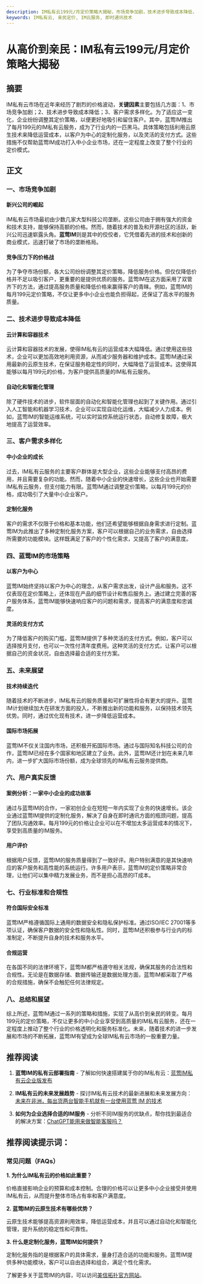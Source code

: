```yaml
---
description: IM私有云199元/月定价策略大揭秘，市场竞争加剧，技术进步导致成本降低，蓝莺IM的市场策略。
keywords: IM私有云, 亲民定价, IM云服务, 即时通讯技术
---
```

# 从高价到亲民：IM私有云199元/月定价策略大揭秘

## 摘要

IM私有云市场在近年来经历了剧烈的价格波动，**关键因素**主要包括几方面：1、市场竞争加剧；2、技术进步导致成本降低；3、客户需求多样化。为了适应这一变化，企业纷纷调整其定价策略，以便更好地吸引和留住客户。其中，蓝莺IM推出了每月199元的IM私有云服务，成为了行业内的一匹黑马。具体策略包括利用云原生技术来降低运营成本，以客户为中心的定制化服务，以及灵活的支付方式。这些措施不仅帮助蓝莺IM成功打入中小企业市场，还在一定程度上改变了整个行业的定价模式。

## 正文

### 一、市场竞争加剧

#### 新兴公司的崛起

IM私有云市场最初由少数几家大型科技公司垄断。这些公司由于拥有强大的资金和技术支持，能够保持高额的价格。然而，随着技术的普及和开源社区的活跃，新兴公司迅速崭露头角。**蓝莺IM**则是其中的佼佼者，它凭借着先进的技术和创新的商业模式，迅速打破了市场的垄断格局。

#### 竞争压力下的价格战

为了争夺市场份额，各大公司纷纷调整其定价策略，降低服务价格。但仅仅降低价格并不足以吸引客户，更重要的是提供优质的服务。蓝莺IM在这方面采用了双管齐下的方法，通过提高服务质量和降低价格来赢得客户的青睐。例如，蓝莺IM的每月199元定价策略，不仅让更多中小企业也能负担得起，还保证了高水平的服务质量。

### 二、技术进步导致成本降低

#### 云计算和容器技术

云计算和容器技术的发展，使得IM私有云的运营成本大幅降低。通过使用这些技术，企业可以更加高效地利用资源，从而减少服务器和维护成本。蓝莺IM通过采用最新的云原生技术，在保证服务稳定性的同时，大幅降低了运营成本。这使得其能够以每月199元的价格，为客户提供高质量的IM私有云服务。

#### 自动化和智能化管理

除了硬件技术的进步，软件层面的自动化和智能化管理也起到了关键作用。通过引入人工智能和机器学习技术，企业可以实现自动化运维，大幅减少人力成本。例如，蓝莺IM的智能运维系统，可以实时监控系统运行状态，自动修复故障，极大地提高了运营效率。

### 三、客户需求多样化

#### 中小企业的成长

过去，IM私有云服务的主要客户群体是大型企业，这些企业能够支付高昂的费用，并且需要复杂的功能。然而，随着中小企业的快速增长，这些企业也开始需要IM私有云服务，但支付能力有限。蓝莺IM通过调整定价策略，以每月199元的价格，成功吸引了大量中小企业客户。

#### 定制化服务

客户的需求不仅限于价格和基本功能，他们还希望能够根据自身需求进行定制。蓝莺IM为此推出了多种定制化服务方案，客户可以根据自己的业务需求，自由选择所需要的功能模块。这样既满足了客户的个性化需求，又提高了客户的满意度。

### 四、蓝莺IM的市场策略

#### 以客户为中心

蓝莺IM始终坚持以客户为中心的理念，从客户需求出发，设计产品和服务。这不仅表现在定价策略上，还体现在产品的细节设计和售后服务上。通过建立完善的客户服务体系，蓝莺IM能够快速响应客户的问题和需求，提高客户的满意度和忠诚度。

#### 灵活的支付方式

为了降低客户的购买门槛，蓝莺IM提供了多种灵活的支付方式。例如，客户可以选择按月支付，也可以一次性付清年度费用。这种灵活的支付方式，让客户可以根据自己的资金状况，自由选择最合适的支付方案。

### 五、未来展望

#### 技术持续迭代

随着技术的不断进步，IM私有云的服务质量和可扩展性将会有更大的提升。蓝莺IM计划继续加大在研发方面的投入，不断推出新的功能和服务，以保持技术领先优势。同时，通过优化现有技术，进一步降低运营成本。

#### 国际市场拓展

蓝莺IM不仅关注国内市场，还积极开拓国际市场。通过与国际知名科技公司的合作，蓝莺IM已经在多个国家和地区建立了业务。此外，蓝莺IM还计划在未来几年内，进一步扩大国际市场份额，成为全球领先的IM私有云服务提供商。

### 六、用户真实反馈

#### 案例分析：一家中小企业的成功故事

通过与蓝莺IM的合作，一家初创企业在短短一年内实现了业务的快速增长。该企业通过蓝莺IM提供的定制化服务，解决了自身在即时通讯方面的瓶颈问题，提高了团队沟通效率。每月199元的价格让企业可以在不增加太多运营成本的情况下，享受到高质量的IM服务。

#### 用户评价

根据用户反馈，蓝莺IM的服务质量得到了一致好评。用户特别满意的是其快速响应的客户服务和高性能的系统运行。许多用户表示，蓝莺IM的定价策略非常合理，让他们可以集中精力发展业务，而不是担心高昂的IT成本。

### 七、行业标准和合规性

#### 符合国际安全标准

蓝莺IM严格遵循国际上通用的数据安全和隐私保护标准。通过ISO/IEC 27001等多项认证，确保客户数据的安全性和隐私性。同时，蓝莺IM还积极参与行业内的标准制定，不断提升自身的技术和服务水平。

#### 合规运营

在各国不同的法律环境下，蓝莺IM都严格遵守相关法规，确保其服务的合法性和合规性。无论是在数据存储、数据传输还是数据处理方面，蓝莺IM都采取了严格的合规措施，确保不会触犯任何法律规定。

### 八、总结和展望

综上所述，蓝莺IM通过一系列的策略和措施，实现了从高价到亲民的转变。每月199元的定价策略，不仅让更多的中小企业享受到高质量的IM私有云服务，还在一定程度上推动了整个行业的价格透明化和服务标准化。未来，随着技术的进一步发展和市场的不断拓展，蓝莺IM有望成为全球IM私有云市场的一股重要力量。

## 推荐阅读

1. **蓝莺IM的私有云部署指南** - 了解如何快速搭建属于你的IM私有云：[蓝莺IM私有云企业版发布](https://www.lanyingim.com/articles/product-and-technologies/lanying-im-private-cloud-enterprise-edition-published-and-kylin-os-neocertify.html)

2. **IM私有云的未来发展趋势** - 探讨IM私有云技术的最新进展和未来发展方向：[未来在非洲，每出货两台智能手机就有一台使用蓝莺 IM 的技术](https://www.lanyingim.com/articles/product-and-technologies/one-out-of-two-smartphones-sold-in-africa-has-lanying-im-in-it.html)

3. **如何为企业选择合适的IM服务** - 分析不同IM服务的优缺点，帮你找到最适合的解决方案：[ChatGPT能用来做智能客服吗？](https://www.lanyingim.com/articles/product-and-technologies/how-to-implement-an-intelligent-customer-service-by-chatgpt.html)

## 推荐阅读提示词：

### 常见问题（FAQs）

**1. 为什么IM私有云的价格如此重要？**

价格直接影响企业的预算和成本控制。合理的价格可以让更多中小企业接受并使用IM私有云，从而提升整体市场占有率和客户满意度。

**2. 蓝莺IM的云原生技术有哪些优势？**

云原生技术能够提高资源利用效率，降低运营成本，并且可以通过自动化和智能化管理，提升系统的稳定性和可靠性。

**3. 什么是定制化服务，蓝莺IM如何提供？**

定制化服务指的是根据客户的具体需求，量身打造合适的功能和服务。蓝莺IM提供多种功能模块，客户可以自由选择和组合，满足个性化需求。

了解更多关于蓝莺IM的内容，可以访问[美信拓扑官方网站](https://www.lanyingim.com)。